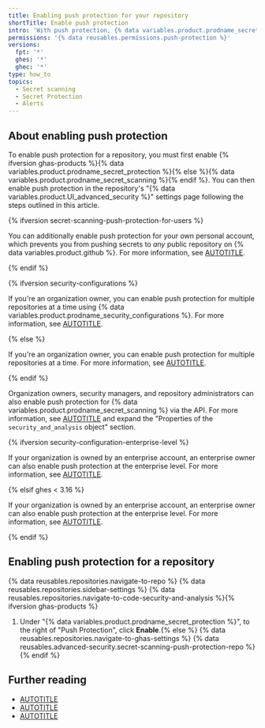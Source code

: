 ```yaml
---
title: Enabling push protection for your repository
shortTitle: Enable push protection
intro: 'With push protection, {% data variables.product.prodname_secret_scanning %} blocks contributors from pushing secrets to a repository and generates an alert whenever a contributor bypasses the block.'
permissions: '{% data reusables.permissions.push-protection %}'
versions:
  fpt: '*'
  ghes: '*'
  ghec: '*'
type: how_to
topics:
  - Secret scanning
  - Secret Protection
  - Alerts
---
```


## About enabling push protection

To enable push protection for a repository, you must first enable {% ifversion ghas-products %}{% data variables.product.prodname_secret_protection %}{% else %}{% data variables.product.prodname_secret_scanning %}{% endif %}. You can then enable push protection in the repository's "{% data variables.product.UI_advanced_security %}" settings page following the steps outlined in this article.

{% ifversion secret-scanning-push-protection-for-users %}

You can additionally enable push protection for your own personal account, which prevents you from pushing secrets to _any_ public repository on {% data variables.product.github %}. For more information, see [AUTOTITLE](/code-security/secret-scanning/working-with-secret-scanning-and-push-protection/push-protection-for-users).

{% endif %}

{% ifversion security-configurations %}

If you're an organization owner, you can enable push protection for multiple repositories at a time using {% data variables.product.prodname_security_configurations %}. For more information, see [AUTOTITLE](/code-security/securing-your-organization/introduction-to-securing-your-organization-at-scale/about-enabling-security-features-at-scale).

{% else %}

If you're an organization owner, you can enable push protection for multiple repositories at a time. For more information, see [AUTOTITLE](/code-security/getting-started/quickstart-for-securing-your-organization#enabling-security-features-in-your-organization).

{% endif %}

Organization owners, security managers, and repository administrators can also enable push protection for {% data variables.product.prodname_secret_scanning %} via the API. For more information, see [AUTOTITLE](/rest/repos#update-a-repository) and expand the "Properties of the `security_and_analysis` object" section.

{% ifversion security-configuration-enterprise-level %}

If your organization is owned by an enterprise account, an enterprise owner can also enable push protection at the enterprise level. For more information, see [AUTOTITLE](/admin/managing-code-security/securing-your-enterprise/creating-a-custom-security-configuration-for-your-enterprise).

{% elsif ghes < 3.16 %}

If your organization is owned by an enterprise account, an enterprise owner can also enable push protection at the enterprise level. For more information, see [AUTOTITLE](/admin/managing-code-security/managing-github-advanced-security-for-your-enterprise/managing-github-advanced-security-features-for-your-enterprise).

{% endif %}

## Enabling push protection for a repository

{% data reusables.repositories.navigate-to-repo %}
{% data reusables.repositories.sidebar-settings %}
{% data reusables.repositories.navigate-to-code-security-and-analysis %}{% ifversion ghas-products %}
1. Under "{% data variables.product.prodname_secret_protection %}", to the right of "Push Protection", click **Enable**.{% else %}
{% data reusables.repositories.navigate-to-ghas-settings %}
{% data reusables.advanced-security.secret-scanning-push-protection-repo %}{% endif %}

## Further reading

* [AUTOTITLE](/code-security/secret-scanning/working-with-secret-scanning-and-push-protection)
* [AUTOTITLE](/code-security/secret-scanning/using-advanced-secret-scanning-and-push-protection-features/excluding-folders-and-files-from-secret-scanning)
* [AUTOTITLE](/get-started/learning-about-github/about-github-advanced-security)
